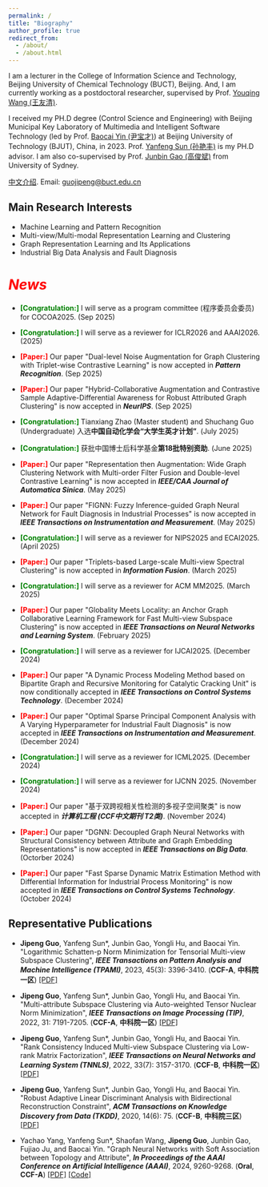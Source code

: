 ```yaml
---
permalink: /
title: "Biography"
author_profile: true
redirect_from: 
  - /about/
  - /about.html
---
```


I am a lecturer in the College of Information Science and Technology, Beijing University of Chemical Technology (BUCT), Beijing. And, I am currently working as a postdoctoral researcher, supervised by Prof. [Youqing Wang (王友清)](https://cist.buct.edu.cn/2022/0307/c8725a165375/page.htm). 

I received my PH.D degree (Control Science and Engineering) with Beijing Municipal Key Laboratory of Multimedia and Intelligent Software Technology (led by Prof. [Baocai Yin (尹宝才)](https://yanzhao.bjut.edu.cn/info/1434/11431.htm)) at Beijing University of Technology (BJUT), China, in 2023. Prof. [Yanfeng Sun (孙艳丰)](https://sist.bjut.edu.cn/info/1403/2479.htm) is my PH.D advisor. I am also co-supervised by Prof. [Junbin Gao (高俊斌)](https://www.sydney.edu.au/business/about/our-people/academic-staff/junbin-gao.html) from University of Sydney.

[中文介绍](https://cist.buct.edu.cn/2023/1024/c8725a183240/page.htm). Email: guojipeng@buct.edu.cn

## Main Research Interests
- Machine Learning and Pattern Recognition
- Multi-view/Multi-modal Representation Learning and  Clustering
- Graph Representation Learning and Its Applications
- Industrial Big Data Analysis and Fault Diagnosis

# <i><span style="color:red;">News</span></i>
* **<span style="color:green;">[Congratulation:]</span>** I will serve as a program committee (程序委员会委员) for COCOA2025. (Sep 2025)

* **<span style="color:green;">[Congratulation:]</span>** I will serve as a reviewer for ICLR2026 and AAAI2026. (2025)

* **<span style="color:red;">[Paper:]</span>** Our paper "Dual-level Noise Augmentation for Graph Clustering with Triplet-wise Contrastive Learning" is now accepted in _**Pattern Recognition**_. (Sep 2025)

* **<span style="color:red;">[Paper:]</span>** Our paper "Hybrid-Collaborative Augmentation and Contrastive Sample Adaptive-Differential Awareness for Robust Attributed Graph Clustering" is now accepted in _**NeurIPS**_. (Sep 2025)

* **<span style="color:green;">[Congratulation:]</span>** Tianxiang Zhao (Master student) and Shuchang Guo (Undergraduate) 入选**中国自动化学会“大学生英才计划”**. (July 2025)
  
* **<span style="color:green;">[Congratulation:]</span>** 获批中国博士后科学基金**第18批特别资助**. (June 2025)

* **<span style="color:red;">[Paper:]</span>** Our paper "Representation then Augmentation: Wide Graph Clustering Network with Multi-order Filter Fusion and Double-level Contrastive Learning" is now accepted in _**IEEE/CAA Journal of Automatica Sinica**_. (May 2025)

* **<span style="color:red;">[Paper:]</span>** Our paper "FIGNN: Fuzzy Inference-guided Graph Neural Network for Fault Diagnosis in Industrial Processes" is now accepted in _**IEEE Transactions on Instrumentation and Measurement**_. (May 2025)

* **<span style="color:green;">[Congratulation:]</span>** I will serve as a reviewer for NIPS2025 and ECAI2025. (April 2025)

* **<span style="color:red;">[Paper:]</span>** Our paper "Triplets-based Large-scale Multi-view Spectral Clustering" is now accepted in _**Information Fusion**_. (March 2025)
  
* **<span style="color:green;">[Congratulation:]</span>** I will serve as a reviewer for ACM MM2025. (March 2025)
  
* **<span style="color:red;">[Paper:]</span>** Our paper "Globality Meets Locality: an Anchor Graph Collaborative Learning Framework for Fast Multi-view Subspace Clustering" is now accepted in _**IEEE Transactions on Neural Networks and Learning System**_. (February 2025)

* **<span style="color:green;">[Congratulation:]</span>** I will serve as a reviewer for IJCAI2025. (December 2024)
 
* **<span style="color:red;">[Paper:]</span>** Our paper "A Dynamic Process Modeling Method based on Bipartite Graph and Recursive Monitoring for Catalytic Cracking Unit" is now conditionally accepted in _**IEEE Transactions on Control Systems Technology**_. (December 2024)
  
* **<span style="color:red;">[Paper:]</span>** Our paper "Optimal Sparse Principal Component Analysis with A Varying Hyperparameter for Industrial Fault Diagnosis" is now accepted in _**IEEE Transactions on Instrumentation and Measurement**_. (December 2024)
  
* **<span style="color:green;">[Congratulation:]</span>** I will serve as a reviewer for ICML2025. (December 2024)

* **<span style="color:green;">[Congratulation:]</span>** I will serve as a reviewer for IJCNN 2025. (November 2024)

* **<span style="color:red;">[Paper:]</span>** Our paper "基于双跨视相关性检测的多视子空间聚类" is now accepted in _**计算机工程 (CCF中文期刊 T2类)**_. (November 2024)

* **<span style="color:red;">[Paper:]</span>** Our paper "DGNN: Decoupled Graph Neural Networks with Structural Consistency between Attribute and Graph Embedding Representations" is now accepted in _**IEEE Transactions on Big Data**_. (Octorber 2024)

*   **<span style="color:red;">[Paper:]</span>** Our paper "Fast Sparse Dynamic Matrix Estimation Method with Differential Information for Industrial Process Monitoring" is now accepted in  _**IEEE Transactions on Control Systems Technology**_. (October 2024)

  

## Representative Publications
- **Jipeng Guo**, Yanfeng Sun*, Junbin Gao, Yongli Hu, and Baocai Yin. "Logarithmic Schatten-p Norm Minimization for Tensorial Multi-view Subspace Clustering", _**IEEE Transactions on Pattern Analysis and Machine Intelligence (TPAMI)**_, 2023, 45(3): 3396-3410. (**CCF-A**, **中科院一区**) [[PDF]](https://ieeexplore.ieee.org/abstract/document/9786656)
 
- **Jipeng Guo**, Yanfeng Sun*, Junbin Gao, Yongli Hu, and Baocai Yin. "Multi-attribute Subspace Clustering via Auto-weighted Tensor Nuclear Norm Minimization", _**IEEE Transactions on Image Processing (TIP)**_, 2022, 31: 7191-7205. (**CCF-A**, **中科院一区**) [[PDF]](https://ieeexplore.ieee.org/abstract/document/9944936)

- **Jipeng Guo**, Yanfeng Sun*, Junbin Gao, Yongli Hu, and Baocai Yin. "Rank Consistency Induced Multi-view Subspace Clustering via Low-rank Matrix Factorization", _**IEEE Transactions on Neural Networks and Learning System (TNNLS)**_, 2022, 33(7): 3157-3170. (**CCF-B**, **中科院一区**) [[PDF]](https://ieeexplore.ieee.org/abstract/document/9410428)

- **Jipeng Guo**, Yanfeng Sun*, Junbin Gao, Yongli Hu, and Baocai Yin. "Robust Adaptive Linear Discriminant Analysis with Bidirectional Reconstruction Constraint", _**ACM Transactions on Knowledge Discovery from Data (TKDD)**_, 2020, 14(6): 75. (**CCF-B**, **中科院三区**) [[PDF]](https://dl.acm.org/doi/abs/10.1145/3409478) 
 

- Yachao Yang, Yanfeng Sun*, Shaofan Wang, **Jipeng Guo**, Junbin Gao, Fujiao Ju, and Baocai Yin. "Graph Neural Networks with Soft Association between Topology and Attribute", _**In Proceedings of the AAAI Conference on Artificial Intelligence (AAAI)**_, 2024, 9260-9268. (**Oral**, **CCF-A**) [[PDF]](https://ojs.aaai.org/index.php/AAAI/article/view/28778) [[Code]](https://github.com/wwwfadecom/GNN-SATA) 


